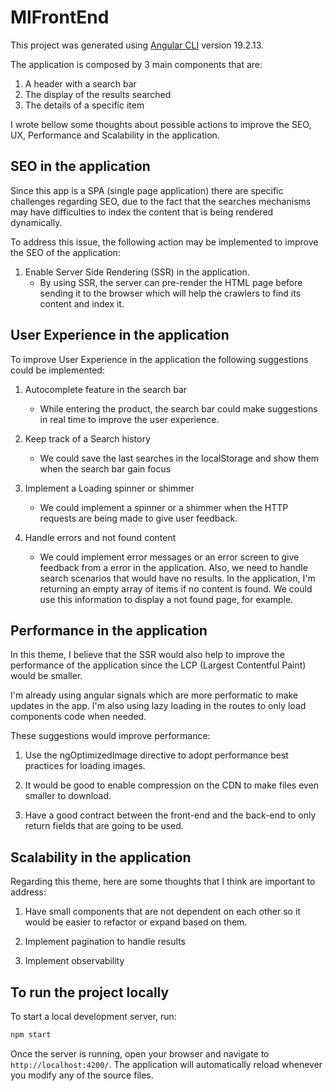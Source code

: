 # MlFrontEnd

This project was generated using [Angular CLI](https://github.com/angular/angular-cli) version 19.2.13.

The application is composed by 3 main components that are:

1. A header with a search bar
2. The display of the results searched
3. The details of a specific item

I wrote bellow some thoughts about possible actions to improve the SEO, UX, Performance and Scalability in the application.

## SEO in the application

Since this app is a SPA (single page application) there are specific challenges regarding SEO, due to the fact that the searches mechanisms may have difficulties to index the content that is being rendered dynamically.

To address this issue, the following action may be implemented to improve the SEO of the application:

1. Enable Server Side Rendering (SSR) in the application.
   - By using SSR, the server can pre-render the HTML page before sending it to the browser which will help the crawlers to find its content and index it.

## User Experience in the application

To improve User Experience in the application the following suggestions could be implemented:

1. Autocomplete feature in the search bar
   - While entering the product, the search bar could make suggestions in real time to improve the user experience.

2. Keep track of a Search history
   - We could save the last searches in the localStorage and show them when the search bar gain focus

3. Implement a Loading spinner or shimmer
   - We could implement a spinner or a shimmer when the HTTP requests are being made to give user feedback.

4. Handle errors and not found content
   - We could implement error messages or an error screen to give feedback from a error in the application. Also, we need to handle search scenarios that would have no results. In the application, I'm returning an empty array of items if no content is found. We could use this information to display a not found page, for example.

## Performance in the application

In this theme, I believe that the SSR would also help to improve the performance of the application since the LCP (Largest Contentful Paint) would be smaller.

I'm already using angular signals which are more performatic to make updates in the app.
I'm also using lazy loading in the routes to only load components code when needed.

These suggestions would improve performance:

1. Use the ngOptimizedImage directive to adopt performance best practices for loading images.

2. It would be good to enable compression on the CDN to make files even smaller to download.

3. Have a good contract between the front-end and the back-end to only return fields that are going to be used.

## Scalability in the application

Regarding this theme, here are some thoughts that I think are important to address:

1. Have small components that are not dependent on each other so it would be easier to refactor or expand based on them.

2. Implement pagination to handle results

3. Implement observability

## To run the project locally

To start a local development server, run:

```bash
npm start
```

Once the server is running, open your browser and navigate to `http://localhost:4200/`. The application will automatically reload whenever you modify any of the source files.
